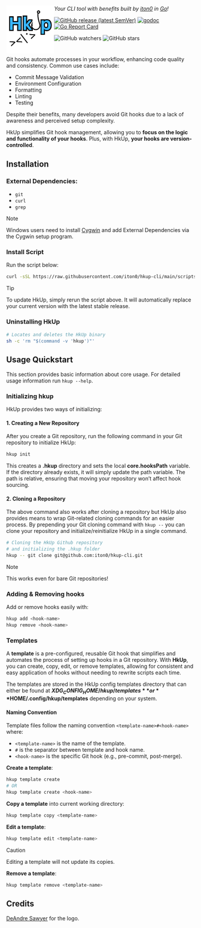 <img alt="HkUp Logo" align="left" height="128" src="/assets/logo.svg" /> *Your CLI tool with benefits built by [iton0](https://github.com/iton0) in [Go](https://go.dev/)!*

[![GitHub release (latest SemVer)](https://img.shields.io/github/v/release/iton0/hkup-cli)](https://github.com/iton0/hkup-cli/releases/latest)
[![godoc](https://godoc.org/github.com/iton0/hkup-cli?status.svg)](http://godoc.org/github.com/iton0/hkup-cli)
[![Go Report Card](https://goreportcard.com/badge/github.com/iton0/hkup-cli)](https://goreportcard.com/report/github.com/iton0/hkup-cli)

![GitHub watchers](https://img.shields.io/github/watchers/iton0/hkup-cli?style=social)
![GitHub stars](https://img.shields.io/github/stars/iton0/hkup-cli?style=social)
#
Git hooks automate processes in your workflow, enhancing code quality and consistency. Common use cases include:
- Commit Message Validation
- Environment Configuration
- Formatting
- Linting
- Testing

Despite their benefits, many developers avoid Git hooks due to a lack of awareness and perceived setup complexity.

HkUp simplifies Git hook management, allowing you to **focus on the logic and functionality of your hooks**. Plus, with HkUp, **your hooks are version-controlled**.

## Installation
### External Dependencies:
- `git`
- `curl`
- `grep`
> [!NOTE]
> Windows users need to install [Cygwin](https://cygwin.com/install.html) and add External Dependencies via the Cygwin setup program.

### Install Script
Run the script below:
```sh
curl -sSL https://raw.githubusercontent.com/iton0/hkup-cli/main/scripts/install | sh
```
> [!Tip]
> To update HkUp, simply rerun the script above. It will automatically replace your current version with the latest stable release.

### Uninstalling HkUp

```sh
# Locates and deletes the HkUp binary
sh -c 'rm "$(command -v 'hkup')"'
```

## Usage Quickstart
This section provides basic information about core usage. For detailed usage information run `hkup --help`.

### Initializing hkup
HkUp provides two ways of initializing:

#### 1. Creating a New Repository
After you create a Git repository, run the following command in your Git repository to initialize HkUp:

```sh
hkup init
```

This creates a **.hkup** directory and sets the local **core.hooksPath** variable. If the directory already exists, it will simply update the path variable. The path is relative, ensuring that moving your repository won’t affect hook sourcing.

#### 2. Cloning a Repository
The above command also works after cloning a repository but HkUp also provides means to wrap Git-related cloning commands for an easier process. By prepending your Git cloning command with `hkup --` you can clone your repository and initialize/reinitialize HkUp in a single command.

```sh
# Cloning the HkUp Github repository
# and initializing the .hkup folder
hkup -- git clone git@github.com:iton0/hkup-cli.git
```
> [!NOTE]
> This works even for bare Git repositories!

### Adding & Removing hooks
Add or remove hooks easily with:

```sh
hkup add <hook-name>
hkup remove <hook-name>
```

### Templates
A **template** is a pre-configured, reusable Git hook that simplifies and automates the process of setting up hooks in a Git repository. With **HkUp**, you can create, copy, edit, or remove templates, allowing for consistent and easy application of hooks without needing to rewrite scripts each time.

The templates are stored in the HkUp config templates directory that can either be found at **$XDG_CONFIG_HOME/hkup/templates** or **$HOME/.config/hkup/templates** depending on your system.

#### Naming Convention
Template files follow the naming convention `<template-name>#<hook-name>` where:
- `<template-name>` is the name of the template.
- `#` is the separator between template and hook name.
- `<hook-name>` is the specific Git hook (e.g., pre-commit, post-merge).

**Create a template**:

```sh
hkup template create
# OR
hkup template create <hook-name>
```

**Copy a template** into current working directory:

```sh
hkup template copy <template-name>
```

**Edit a template**:

```sh
hkup template edit <template-name>
```
> [!CAUTION]
> Editing a template will not update its copies.

**Remove a template**:

```sh
hkup template remove <template-name>
```

## Credits
[DeAndre Sawyer](https://deandresawyer.myportfolio.com/) for the logo.
